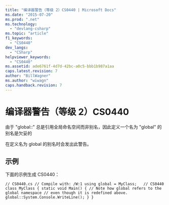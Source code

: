 ```yaml
---
title: "编译器警告（等级 2）CS0440 | Microsoft Docs"
ms.date: "2015-07-20"
ms.prod: ".net"
ms.technology: 
  - "devlang-csharp"
ms.topic: "article"
f1_keywords: 
  - "CS0440"
dev_langs: 
  - "CSharp"
helpviewer_keywords: 
  - "CS0440"
ms.assetid: ade6761f-4d7d-42bc-a0c5-bbb1b987a1aa
caps.latest.revision: 7
author: "BillWagner"
ms.author: "wiwagn"
caps.handback.revision: 7
---
```

# 编译器警告（等级 2）CS0440
由于 "global::" 总是引用全局命名空间而非别名，因此定义一个名为 "global" 的别名是欠妥的  
  
 在定义名为 global 的别名时会发出此警告。  
  
## 示例  
 下面的示例生成 CS0440：  
  
```  
// CS0440.cs // Compile with: /W:1 using global = MyClass;   // CS0440 class MyClass { static void Main() { // Note how global refers to the global namespace // even though it is redefined above. global::System.Console.WriteLine(); } }  
```